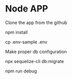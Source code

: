 
# Node APP

Clone the app from the github

npm install

cp .env-sample .env

Make proper db configuration

npx sequelize-cli db:migrate

npm run debug
